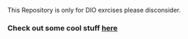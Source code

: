 This Repository is only for DIO exrcises please disconsider.

### Check out some cool stuff [here](https://github.com/vtmattedi)
